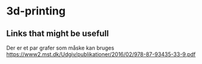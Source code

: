 # 3d-printing


## Links that might be usefull

Der er et par grafer som måske kan bruges https://www2.mst.dk/Udgiv/publikationer/2016/02/978-87-93435-33-9.pdf
